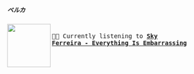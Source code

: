 ##### ベルカ


[<img align="left" width="100" height="100" src="https:&#x2F;&#x2F;lastfm.freetls.fastly.net&#x2F;i&#x2F;u&#x2F;174s&#x2F;1d0d01560dc14cf422a801559deba009.png">](https://www.youtube.com/results?search_query=Sky+Ferreira+Everything+Is+Embarrassing)
<big><pre>
<small>
</br>🎵🎶  Currently listening to <b>[Sky Ferreira - Everything Is Embarrassing](https://www.youtube.com/results?search_query=Sky+Ferreira+Everything+Is+Embarrassing)</b></br></br>
</small></pre></big>

